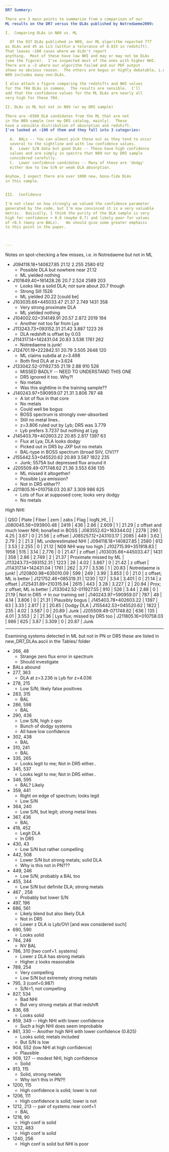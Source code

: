 ```yaml
---
DR7 Summary:

There are 3 main points to summarize from a comparison of our
ML results on the DR7 versus the DLAs published by Notredaeme2009:

I.  Comparing DLAs in N09 vs. ML

  Of the 937 DLAs published in N09, our ML algorithm reported 777
as DLAs and 45 as LLS (within a tolerance of 0.015 in redshift).
That leaves ~100 cases where we didn't report
anything.  Most of these have low NHI and may or may not be DLAs
(see the figure).  I've inspected most of the ones with higher NHI.
There are a ~3 where our algorithm failed and our PDF output
shows no obvious reason.  The others are bogus or highly debatable, i.e.
N09 includes many non-DLAs.

I also attach a figure comparing the redshifts and NHI values
for the 784 DLAs in common.  The results are sensible.  I'll
add that the confidence values for the ML DLAs are nearly all
very high for these 784.

II. DLAs in ML but not in N09 (or my DR5 sample)

There are ~6500 DLA candidates from the ML that are not
in the N09 sample (nor my DR5 catalog, mainly).  These
have a sensible distribution of absorption and redshift.
I've looked at ~100 of them and they fall into 3 categories:

  A.  BALs -- You can almost pick these out as they tend to occur
  several to the sightline and with low confidence values.
  B.  Lower S/N data but good DLAs -- These have high confidence
  values and are simply in spectra that N09 nor my DR5 sample
  considered carefully.
  C.  Lower confidence candidates -- Many of these are 'dodgy'
  either due to low S/N or weak DLA absorption.

Anyhow, I expect there are over 1000 new, bona-fide DLAs
in this sample.


III.  Confidence

I'm not clear on how strongly we valued the confidence parameter
generated by the code, but I'm now convinced it is a very valuable
metric.  Basically, I think the purity of the DLA sample is very
high for confidence > 0.9 (maybe 0.7) and likely poor for values
of <0.5 (many are BALs).   We should give some greater emphasis
to this point in the paper.



---
```

Notes on spot-checking a few misses, i.e. in Notredaeme but not in ML

* J094118.18+140827.85    21.12 2.255  2580   612
  * Possible DLA but nowhere near 21.12
  * ML yielded nothing
* J101849.40+161428.26     20.7 2.524  2589   203
  * Looks like a solid DLA; not sure about 20.7 though
  * Strong SiII 1526
  * ML yielded 20.22 [could be]
* J103035.66+445033.47    21.37 2.749  1431   358
  * Very strong proximate DLA
  * ML yielded nothing
* J104002.02+314149.91    20.57 2.872  2019   194
  * Another not too far from Lya
* J113243.73+093152.31    21.42 3.887  1223    26
  * DLA redshift is offset by 0.03
* J114317.14+142431.04    20.83 3.536  1761   262
  * Notredaeme is junk!
* J124701.19+222842.51    20.79 3.505  2648   120
  * ML claims subdla at z=3.498
  * Both find DLA at z=3.624
* J133042.52-011927.55    21.19  2.88   910   526
  * MISSED BADLY -- NEED TO UNDERSTAND THIS ONE
  * DR5 ignored it too.  Why?!
  * No metals
  * Was this sightline in the training sample??
* J140243.97+590959.07    21.31 3.806   787    48
  * A lot of flux in that core
  * No metals
  * Could well be bogus
  * BOSS spectrum is strongly over-absorbed
  * Still no metal lines..
  * z=3.806 ruled out by Lyb;  DR5 was 3.779
  * Lyb prefers 3.7237 but nothing at Lyg
* J145403.78+402603.22    20.85 2.817  1397    63
  * Flux at Lya; DLA looks dodgy
  * Picked out in DR5 by JXP but no metals
  * BAL-type in BOSS spectrum (broad SiIV, CIV)??
* J155442.53+045520.62    20.89 3.587  1822   235
  * Junk;  5575A but depressed flux around it
* J205509.49-071748.62    21.36 3.553   636   135
  * ML missed it altogether!
  * Possible Lya emission?
  * Not in DR5 either??
* J211805.16+010758.03    20.87 3.309   986   625
  * Lots of flux at supposed core;  looks very dodgy
  * No metals
  
High NHI:

|                  QSO | Plate | Fiber |  zem |  zabs | Flag | logN_HI_ |
| J080045.56+093900.48 |  2419 |   436 | 2.86 | 2.609 |    1 |    21.29 | z offset and much lower NHI; bonafied in BOSS
| J083552.62+163344.02 |  2278 |   290 | 4.25 |  3.67 |    0 |    21.56 | z offset
| J085257.12+243103.17 |  2085 |   449 | 3.62 |  2.79 |    2 |     21.3 | ML underestimated NHI
| J094118.18+140827.85 |  2580 |   612 | 3.53 | 2.255 |    0 |    21.12 |  N09 NHI way too high
| J102715.99+351918.83 |  1958 |   515 | 3.14 | 2.776 |    0 |    21.47 | z offset
| J103035.66+445033.47 |  1431 |   358 | 2.86 | 2.749 |    2 |    21.37 | Proximate missed by ML
| J113243.73+093152.31 |  1223 |    26 | 4.02 | 3.887 |    0 |    21.42 | z offset
| J114317.14+142431.04 |  1761 |   262 | 3.77 | 3.536 |    1 |    20.83 | Notredaeme is junk!
| J120800.98+635010.09 |   599 |   249 | 3.99 | 3.853 |    0 |     21.0 | z offset; ML is better
| J121752.46+085319.31 |  1230 |   127 | 3.54 | 3.401 |    0 |    21.14 | z offset
| J125431.89+210315.94 |  2615 |   443 | 3.28 | 3.227 |    2 |    20.94 | Prox; z offset; ML is better
| J133042.52-011927.55 |   910 |   526 | 3.44 |  2.88 |    0 |    21.19 | Not in DR5 -> In our training set
| J140243.97+590959.07 |   787 |    48 | 4.14 | 3.806 |    0 |    21.31 | Plausibly bogus
| J145403.78+402603.22 |  1397 |    63 | 3.33 | 2.817 |    2 |    20.85 | Dodgy DLA
| J155442.53+045520.62 |  1822 |   235 | 4.02 | 3.587 |    0 |    20.89 | Junk
| J205509.49-071748.62 |   636 |   135 | 4.01 | 3.553 |    2 |    21.36 | Lya flux; missed by DR5 too
| J211805.16+010758.03 |   986 |   625 | 3.87 | 3.309 |    0 |    20.87 | Junk


----
Examining systems detected in ML but not in PN or DR5
these are listed in new_DR7_DLAs.ascii in the Tables/ folder

* 266, 48 
  * Strange zero flux error in spectrum
  * Should investigate
* BALs abound
* 277, 363
  * DLA at z=3.236 is Lyb for z=4.036
* 278, 215
  * Low S/N;  likely false positives
* 283, 315
  * BAL
* 286, 598
  * BAL
* 290, 436
  * Low S/N, high z qso
  * Bunch of dodgy systems
  * All have low confidence
* 302, 438
  * BAL
* 310, 241
  * BAL
* 335, 265
  * Looks legit to me;  Not in DR5 either..
* 345, 537
  * Looks legit to me;  Not in DR5 either..
* 346, 595
  * BAL?  Likely
* 359, 441
  * Right on edge of spectrum; looks legit
  * Low S/N
* 364, 240
  * Low S/N, but legit;  *strong* metal lines
* 367, 436
  * BAL
* 418, 452
  * Legit DLA
  * In DR5
* 430, 43
  * Low S/N but rather compelling
* 442, 508
  * Lower S/N but strong metals; solid DLA
  * Why is this not in PN???
* 449, 246
  * Low S/N;  probably a BAL too
* 455, 344
  * Low S/N but definite DLA; strong metals
* 467 ,   258
  * Probably but lower S/N
* 497, 196
* 686, 561
  * Likely blend but also likely DLA
  * Not in DR5
  * Lower z DLA is Lyb/OVI [and was considered such]
* 690, 590
  * Looks solid
* 784, 246
  * NV BAL
* 786, 310  [two conf=1. systems]
  * Lower z DLA has strong metals
  * Higher z looks reasonable
* 789, 254  
  * Very compelling
  * Low S/N but extremely strong metals
* 795, 3 (conf=0.987)
  * S/N=1;  not compelling
* 827, 534
  * Bad NHI
  * But very strong metals at that redshift
* 836, 68
  * Looks solid
* 859, 349 -- High NHI with lower confidence
  * Such a high NHI does seem improbable
* 861, 330 -- Another high NHI with lower confidence (0.825)
  * Looks solid;  metals included
  * But S/N is low
* 904, 552 (low NHI at high confidence)
  * Plausible
* 909, 127 -- modest NHI, high confidence
  * Solid
* 913, 115
  * Solid, strong metals
  * Why isn't this in PN?!!
* 1200, 115
  * High confidence is solid; lower is not
* 1206, 111
  * High confidence is solid; lower is not
* 1212, 213 -- pair of systems near conf=1
  * BAL
* 1218, 90
  * High conf is solid
* 1232, 483
  * High conf is solid
* 1240, 256
  * High conf is solid but NHI is poor








